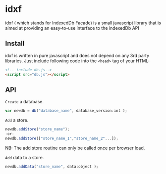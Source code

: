 # idxf

idxf ( which stands for IndexedDb  Facade) is a small javascript library that is aimed at providing an easy-to-use interface
to the indexedDb API

## Install

idxf is written in pure javascript and does not depend on any 3rd party libraries.
Just include following code into the `<head>` tag of your HTML:

```html
<!-- include db.js-->
<script src="db.js"></script>
```

## API

`Create` a database.
```javascript
var newdb = db("database_name", database_version:int );
```

`Add` a store.
```javascript
newdb.addStore("store_name");
-or-
newdb.addStore(["store_name_1","store_name_2"...]);
```
NB: The add store routine can only be called once per browser load.

`Add` data to a store.
```javascript
newdb.addData("store_name", data:object );
```
